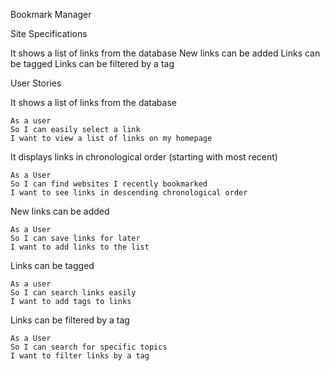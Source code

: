 Bookmark Manager

Site Specifications

  It shows a list of links from the database
  New links can be added
  Links can be tagged
  Links can be filtered by a tag

User Stories

  It shows a list of links from the database

    As a user
    So I can easily select a link
    I want to view a list of links on my homepage

  It displays links in chronological order (starting with most recent)

    As a User
    So I can find websites I recently bookmarked
    I want to see links in descending chronological order

  New links can be added

    As a User
    So I can save links for later
    I want to add links to the list

  Links can be tagged

    As a user
    So I can search links easily
    I want to add tags to links

  Links can be filtered by a tag

    As a User
    So I can search for specific topics
    I want to filter links by a tag

